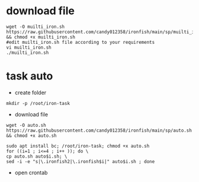 # download file
````
wget -O muilti_iron.sh https://raw.githubusercontent.com/candy012358/ironfish/main/sp/muilti_iron.sh && chmod +x muilti_iron.sh
#edit muilti_iron.sh file according to your requirements
vi muilti_iron.sh
./muilti_iron.sh
````
# task auto
- create folder
````
mkdir -p /root/iron-task
````
- download file
````
wget -O auto.sh https://raw.githubusercontent.com/candy012358/ironfish/main/sp/auto.sh && chmod +x auto.sh
````
````
sudo apt install bc; /root/iron-task; chmod +x auto.sh
for ((i=1 ; i<=4 ; i++ )); do \
cp auto.sh auto$i.sh; \
sed -i -e "s|\.ironfish2|\.ironfish$i|" auto$i.sh ; done
````
- open crontab
````
